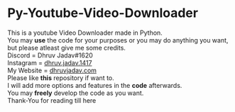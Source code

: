 # Py-Youtube-Video-Downloader
This is a youtube Video Downloader made in Python.
<br>
You may <b>use</b> the code for your purposes or you may do anything you want, but please atleast give me some credits.
<br>
Discord = Dhruv Jadav#1620
<br>
Instagram = <a href="https://instagram.com/dhruv.jadav.1417">dhruv.jadav.1417</a>
<br>
My Website = <a href="dhruvjadav.com">dhruvjadav.com</a>
<br>
Please like <b>this</b> repository if want to.
<br>
I will add more options and features in the <b>code</b> afterwards.
<br>
You may <b>freely</b> develop the code as you want.
<br>
Thank-You for reading till here
